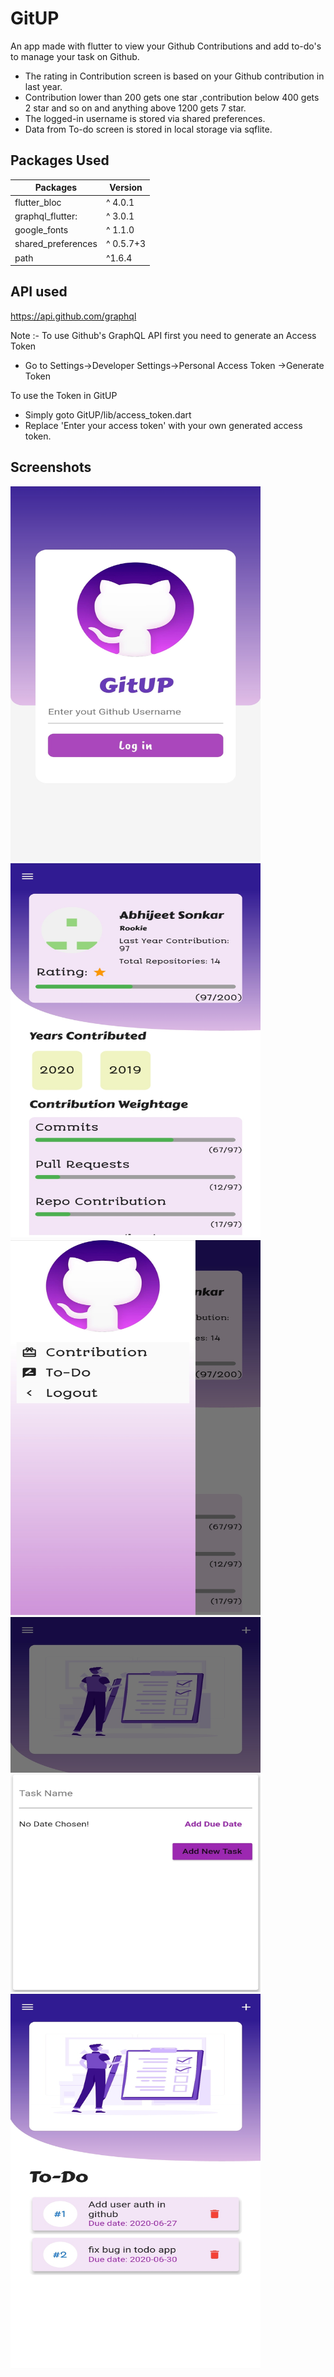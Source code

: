
# GitUP


An app made with flutter to view your Github Contributions and add to-do's to manage your task on Github.
- The rating in Contribution screen is based on your Github contribution in last year.
- Contribution lower than 200  gets one star ,contribution below 400 gets 2 star and so on and anything above 1200 gets 7 star.
- The logged-in username is stored via shared preferences.
- Data from To-do screen is stored in local storage via sqflite.

## Packages Used
| Packages  | Version |
| ------ | ------ |
|flutter_bloc |  ^ 4.0.1 |
|  graphql_flutter: | ^ 3.0.1  |
| google_fonts | ^ 1.1.0  |
|shared_preferences |  ^ 0.5.7+3  |
|  path|^1.6.4  |

## API used
https://api.github.com/graphql

Note :- To use Github's GraphQL API first you need  to generate an Access Token
- Go to Settings->Developer Settings->Personal Access Token ->Generate Token

To use the Token in GitUP 
- Simply goto GitUP/lib/access_token.dart 
- Replace 'Enter your access token' with your own generated access token.

## Screenshots
<img src="screenshots/ss1.jpg" height=600 width=400>
<img src="screenshots/ss2.jpg" height=600 width=400>
<img src="screenshots/ss3.jpg" height=600 width=400>
<img src="screenshots/ss4.jpg" height=600 width=400>
<img src="screenshots/ss5.jpg" height=600 width=400>
